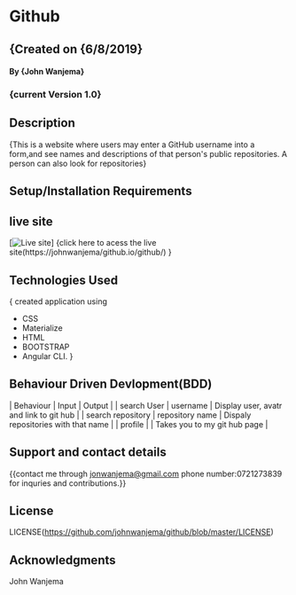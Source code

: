 # Github

## {Created on {6/8/2019}

#### By **{John Wanjema}**

### {current Version 1.0}

## Description

{This is a website where users may enter a GitHub username into a form,and see names and descriptions of that person's public repositories. A person can also look for repositories}

## Setup/Installation Requirements

## live site

[![Live site](./src/assets/1.png)]
{click here to acess the live site(https://johnwanjema/github.io/github/)
}

## Technologies Used

{ created application using

- CSS
- Materialize
- HTML
- BOOTSTRAP
- Angular CLI.
  }

## Behaviour Driven Devlopment(BDD)

| Behaviour            | Input                | Output                                      |
| search User          | username             | Display user, avatr and link to git hub     |
| search repository    | repository name      | Dispaly repositories with that name         |
| profile              |                      |  Takes you to my git hub page               |

## Support and contact details

{{contact me through jonwanjema@gmail.com
phone number:0721273839 for inquries and contributions.}}

## License

LICENSE(https://github.com/johnwanjema/github/blob/master/LICENSE)

## Acknowledgments

John Wanjema

